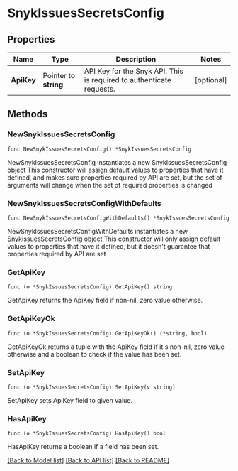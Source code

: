 # SnykIssuesSecretsConfig

## Properties

Name | Type | Description | Notes
------------ | ------------- | ------------- | -------------
**ApiKey** | Pointer to **string** | API Key for the Snyk API. This is required to authenticate requests. | [optional] 

## Methods

### NewSnykIssuesSecretsConfig

`func NewSnykIssuesSecretsConfig() *SnykIssuesSecretsConfig`

NewSnykIssuesSecretsConfig instantiates a new SnykIssuesSecretsConfig object
This constructor will assign default values to properties that have it defined,
and makes sure properties required by API are set, but the set of arguments
will change when the set of required properties is changed

### NewSnykIssuesSecretsConfigWithDefaults

`func NewSnykIssuesSecretsConfigWithDefaults() *SnykIssuesSecretsConfig`

NewSnykIssuesSecretsConfigWithDefaults instantiates a new SnykIssuesSecretsConfig object
This constructor will only assign default values to properties that have it defined,
but it doesn't guarantee that properties required by API are set

### GetApiKey

`func (o *SnykIssuesSecretsConfig) GetApiKey() string`

GetApiKey returns the ApiKey field if non-nil, zero value otherwise.

### GetApiKeyOk

`func (o *SnykIssuesSecretsConfig) GetApiKeyOk() (*string, bool)`

GetApiKeyOk returns a tuple with the ApiKey field if it's non-nil, zero value otherwise
and a boolean to check if the value has been set.

### SetApiKey

`func (o *SnykIssuesSecretsConfig) SetApiKey(v string)`

SetApiKey sets ApiKey field to given value.

### HasApiKey

`func (o *SnykIssuesSecretsConfig) HasApiKey() bool`

HasApiKey returns a boolean if a field has been set.


[[Back to Model list]](../README.md#documentation-for-models) [[Back to API list]](../README.md#documentation-for-api-endpoints) [[Back to README]](../README.md)


